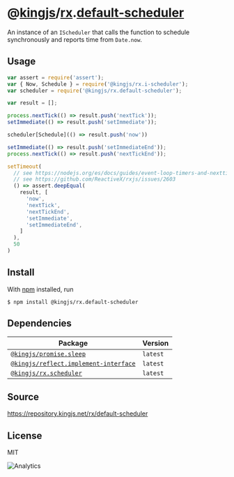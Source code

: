 # @[kingjs][@kingjs]/[rx][ns0].[default-scheduler][ns1]
An instance of an `IScheduler` that calls the function  to schedule synchronously and reports time from `Date.now`.
## Usage
```js
var assert = require('assert');
var { Now, Schedule } = require('@kingjs/rx.i-scheduler');
var scheduler = require('@kingjs/rx.default-scheduler');

var result = [];

process.nextTick(() => result.push('nextTick'));
setImmediate(() => result.push('setImmediate'));

scheduler[Schedule](() => result.push('now'))

setImmediate(() => result.push('setImmediateEnd'));
process.nextTick(() => result.push('nextTickEnd'));

setTimeout(
  // see https://nodejs.org/es/docs/guides/event-loop-timers-and-nexttick/
  // see https://github.com/ReactiveX/rxjs/issues/2603
  () => assert.deepEqual(
    result, [
      'now',
      'nextTick',
      'nextTickEnd',
      'setImmediate',
      'setImmediateEnd',
    ]
  ), 
  50
)
```






## Install
With [npm](https://npmjs.org/) installed, run
```
$ npm install @kingjs/rx.default-scheduler
```
## Dependencies
|Package|Version|
|---|---|
|[`@kingjs/promise.sleep`](https://www.npmjs.com/package/@kingjs/promise.sleep)|`latest`|
|[`@kingjs/reflect.implement-interface`](https://www.npmjs.com/package/@kingjs/reflect.implement-interface)|`latest`|
|[`@kingjs/rx.scheduler`](https://www.npmjs.com/package/@kingjs/rx.scheduler)|`latest`|
## Source
https://repository.kingjs.net/rx/default-scheduler
## License
MIT

![Analytics](https://analytics.kingjs.net/rx/default-scheduler)

[@kingjs]: https://www.npmjs.com/package/kingjs
[ns0]: https://www.npmjs.com/package/@kingjs/rx
[ns1]: https://www.npmjs.com/package/@kingjs/rx.default-scheduler
